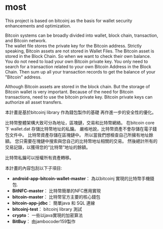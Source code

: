 # most
This project is based on bitcoinj as the basis for wallet security enhancements and optimization.	

Bitcoin systems can be broadly divided into wallet, block chain, transaction, and Bitcoin network. 	
The wallet file stores the private key for the Bitcoin address. Strictly speaking, Bitcoin assets are not stored in Wallet Files. The Bitcoin asset is stored in the Block Chain. So when we want to check their own balance. You do not need to load your own Bitcoin private key. You only need to search for a transaction related to your own Bitcoin Address in the Block Chain. Then sum up all your transaction records to get the balance of your "Bitcoin" address.

Although Bitcoin assets are stored in the block chain. But the storage of Bitcoin wallet is very important. Because of the need for Bitcoin transactions, need to use the bitcoin private key. Bitcoin private keys can authorize all asset transfers. 

本計畫是基於bitcoinj library 作為錢包製作的基礎 再作進一步的安全性的優化。

比特幣整體架構大致可分為地址，區塊鏈，交易和比特幣網絡。
在bitcoin core 下 wallet.dat 存儲比特幣地址的私鑰。 嚴格地說，比特幣資產不會存儲在電子錢包文件中。 比特幣資產存儲在區塊鏈中。 所以當我們想檢查自己所擁有地址餘額。  您只需要在塊鏈中搜索與您自己的比特幣地址相關的交易。 然後總計所有的交易記錄，以獲得您的“比特幣”地址的餘額。

比特幣私鑰可以授權所有資產轉移。 

本計畫的內容包刮以下子項目:

 * __android-app-bitcoin-wallet-master__：
    為以bitcoinj 實現的比特幣手機錢包.
 * __BitNFC-master__：
    比特幣簡單的NFC應用實現
 * __bitcoin-master__：
    比特幣官方主要的核心錢包
 * __bitcoin-app-jdbc__：
    簡單java 和 SQL 連線
 * __bitcoinj-test__：
    bitcoinj library 測試
 * __crypto__：
    一些以java實現的加密算法
 * __BitBuy__：
    由jambocoder159製作